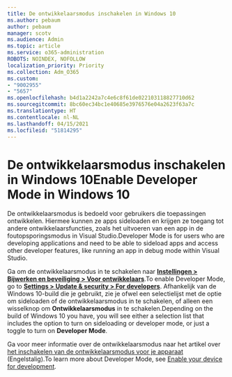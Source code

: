 ```yaml
---
title: De ontwikkelaarsmodus inschakelen in Windows 10
ms.author: pebaum
author: pebaum
manager: scotv
ms.audience: Admin
ms.topic: article
ms.service: o365-administration
ROBOTS: NOINDEX, NOFOLLOW
localization_priority: Priority
ms.collection: Adm_O365
ms.custom:
- "9002955"
- "5657"
ms.openlocfilehash: b4d1a2242a7c4e6c8f61de022103118827710d62
ms.sourcegitcommit: 8bc60ec34bc1e40685e3976576e04a2623f63a7c
ms.translationtype: HT
ms.contentlocale: nl-NL
ms.lasthandoff: 04/15/2021
ms.locfileid: "51814295"
---
```

# <a name="enable-developer-mode-in-windows-10"></a><span data-ttu-id="542b6-102">De ontwikkelaarsmodus inschakelen in Windows 10</span><span class="sxs-lookup"><span data-stu-id="542b6-102">Enable Developer Mode in Windows 10</span></span>

<span data-ttu-id="542b6-103">De ontwikkelaarsmodus is bedoeld voor gebruikers die toepassingen ontwikkelen. Hiermee kunnen ze apps sideloaden en krijgen ze toegang tot andere ontwikkelaarsfuncties, zoals het uitvoeren van een app in de foutopsporingsmodus in Visual Studio.</span><span class="sxs-lookup"><span data-stu-id="542b6-103">Developer Mode is for users who are developing applications and need to be able to sideload apps and access other developer features, like running an app in debug mode within Visual Studio.</span></span>

<span data-ttu-id="542b6-104">Ga om de ontwikkelaarsmodus in te schakelen naar **[Instellingen > Bijwerken en beveiliging > Voor ontwikkelaars](ms-settings:developers?activationSource=GetHelp)**.</span><span class="sxs-lookup"><span data-stu-id="542b6-104">To enable Developer Mode, go to **[Settings > Update & security > For developers](ms-settings:developers?activationSource=GetHelp)**.</span></span> <span data-ttu-id="542b6-105">Afhankelijk van de Windows 10-build die je gebruikt, zie je ofwel een selectielijst met de optie om sideloaden of de ontwikkelaarsmodus in te schakelen, of alleen een wisselknop om **Ontwikkelaarsmodus** in te schakelen.</span><span class="sxs-lookup"><span data-stu-id="542b6-105">Depending on the build of Windows 10 you have, you will see either a selection list that includes the option to turn on sideloading or developer mode, or just a toggle to turn on **Developer Mode**.</span></span>

<span data-ttu-id="542b6-106">Ga voor meer informatie over de ontwikkelaarsmodus naar het artikel over [het inschakelen van de ontwikkelaarsmodus voor je apparaat ](https://docs.microsoft.com/windows/uwp/get-started/enable-your-device-for-development) (Engelstalig).</span><span class="sxs-lookup"><span data-stu-id="542b6-106">To learn more about Developer Mode, see [Enable your device for development](https://docs.microsoft.com/windows/uwp/get-started/enable-your-device-for-development).</span></span>
